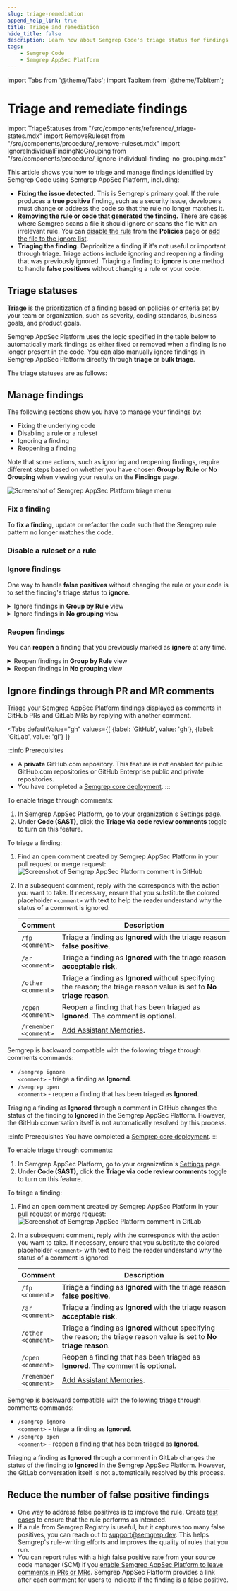 ```yaml
---
slug: triage-remediation
append_help_link: true
title: Triage and remediation
hide_title: false
description: Learn how about Semgrep Code's triage status for findings and how to triage and remediate findings.
tags:
    - Semgrep Code
    - Semgrep AppSec Platform
---
```


import Tabs from '@theme/Tabs';
import TabItem from '@theme/TabItem';

# Triage and remediate findings

import TriageStatuses from "/src/components/reference/_triage-states.mdx"
import RemoveRuleset from "/src/components/procedure/_remove-ruleset.mdx"
import IgnoreIndividualFindingNoGrouping from "/src/components/procedure/_ignore-individual-finding-no-grouping.mdx"


This article shows you how to triage and manage findings identified by Semgrep Code using Semgrep AppSec Platform, including:

- **Fixing the issue detected.** This is Semgrep's primary goal. If the rule produces a **true positive** finding, such as a security issue, developers must change or address the code so that the rule no longer matches it.
- **Removing the rule or code that generated the finding.** There are cases where Semgrep scans a file it should ignore or scans the file with an irrelevant rule. You can [disable the rule](/semgrep-code/policies#disable-rules) from the **Policies** page or [add the file to the ignore list](/ignoring-files-folders-code).
- **Triaging the finding.** Deprioritize a finding if it's not useful or important through triage. Triage actions include ignoring and reopening a finding that was previously ignored. Triaging a finding to **ignore** is one method to handle **false positives** without changing a rule or your code.
<!-- - **Create a Jira ticket from the finding (for Enterprise/Team Tier users.)** For findings that require more extensive refactoring, users can create a ticket in Jira through Semgrep AppSec Platform to track its resolution. -->

## Triage statuses

**Triage** is the prioritization of a finding based on policies or criteria set by your team or organization, such as severity, coding standards, business goals, and product goals.

Semgrep AppSec Platform uses the logic specified in the table below to automatically mark findings as either fixed or removed when a finding is no longer present in the code. You can also manually ignore findings in Semgrep AppSec Platform directly through **triage** or **bulk triage**.

The triage statuses are as follows:

<TriageStatuses />

## Manage findings

The following sections show you have to manage your findings by:

* Fixing the underlying code
* Disabling a rule or a ruleset
* Ignoring a finding
* Reopening a finding

Note that some actions, such as ignoring and reopening findings, require different steps based on whether you have chosen **Group by Rule** or **No Grouping** when viewing your results on the **Findings** page.

![Screenshot of Semgrep AppSec Platform triage menu](/img/app-findings-triage.png#md-width)

### Fix a finding

To **fix a finding**, update or refactor the code such that the Semgrep rule pattern no longer matches the code.

### Disable a ruleset or a rule

<RemoveRuleset />

### Ignore findings

One way to handle **false positives** without changing the rule or your code is to set the finding's triage status to **ignore**.

<details>
<summary>Ignore findings in <b>Group by Rule</b> view</summary>

To **ignore findings** in the **Group by Rule** view:

1. On the [Findings](https://semgrep.dev/orgs/-/findings?tab=open) page, click the **Status** filter, and then select **Open** status to see all open findings.
2. Perform one of these steps:
    - To select more findings from the same rule, click the **Triage** button on the card of the finding.
    - To select individual findings reported by a rule, fill in the checkboxes of the finding, and then click the **Triage** button on the card of the finding.
3. Optional: Write a reason to describe why the finding was ignored.
4. Click **Ignore**.

</details>

<details>
<summary>Ignore findings in <b> No grouping</b> view</summary>

To **ignore individual finding** in the **No grouping** view, follow these steps:

<IgnoreIndividualFindingNoGrouping />

To **ignore multiple findings** in the **No grouping** view, follow these steps:

1. On the [Findings](https://semgrep.dev/orgs/-/findings?tab=open) page, click the **Status** filter, and then select **Open** status to see all open findings.
2. Perform one of these steps:
    - Select all findings by clicking on the header row checkbox that states **Showing X open findings**. You can navigate to succeeding pages and add other results to the current selection.
    - Select more findings by clicking on their checkboxes.
3. Click the **Triage** button.
4. Optional: Select a reason of why you are ignoring a finding. Choose one of the following options: **False positive**, **Acceptable risk**, **No time to fix**.
5. Select **Ignored** from the dropdown menu.
6. Click **Save**.

</details>

### Reopen findings

You can **reopen** a finding that you previously marked as **ignore** at any time.

<details>
<summary>Reopen findings in <b>Group by Rule</b> view</summary>

To **reopen findings** in the **Group by Rule** view, follow these steps:

1. On the [Findings](https://semgrep.dev/orgs/-/findings?tab=open) page, click the **Status** filter, and then select the **Ignored** or **Fixed** status to see all ignored or fixed findings.
2. Perform one of these steps:
    - To select more findings from the same rule, click the **Triage** button on the card of the finding.
    - To select individual findings reported by a rule, fill in the checkboxes for the finding, and then click the **Triage** button on the finding card.
3. Optional: Write a reason to describe why the finding was ignored.
4. Click **Reopen**.

</details>

<details>
<summary>Reopen findings in <b>No grouping</b> view</summary>

To **reopen individual findings** in the No grouping view, follow these steps:

1. On the [Findings](https://semgrep.dev/orgs/-/findings?tab=open) page, click the **Status** filter, and then select **Ignored** or **Fixed** status to see all ignored or fixed findings.
2. Next to a finding you want to ignore, click the **Reopen** <i class="fa-regular fa-chevron-down"></i>.
3. Optional: Add a note.
4. Click **Save**.

To **reopen multiple findings** in the **No grouping** view, follow these steps:

1. On the [Findings](https://semgrep.dev/orgs/-/findings?tab=open) page, click the **Status** filter, and then select the **Ignored** or **Fixed** status to see all ignored or fixed findings.
1. Perform one of these steps:
    - Select all findings by clicking on the header row checkbox that states **Showing X open findings**. You can navigate to succeeding pages and add other results to the current selection.
    - Select relevant findings one by one by clicking on their checkboxes.
1. Click the **Triage** button.
1. In the **Triage state** dropdown menu, select **Reopened**.
1. Click **Save**.

</details>

## Ignore findings through PR and MR comments

Triage your Semgrep AppSec Platform findings displayed as comments in GitHub PRs and GitLab MRs by replying with another comment.

<Tabs
    defaultValue="gh"
    values={[
        {label: 'GitHub', value: 'gh'},
        {label: 'GitLab', value: 'gl'}
    ]}
>

<TabItem value='gh'>

:::info Prerequisites
- A **private** GitHub.com repository. This feature is not enabled for public GitHub.com repositories or GitHub Enterprise public and private repositories.
- You have completed a [Semgrep core deployment](/deployment/core-deployment).
:::

To enable triage through comments:

1. In Semgrep AppSec Platform, go to your organization's [Settings](https://semgrep.dev/orgs/-/settings) page.
2. Under **Code (SAST)**, click the **Triage via code review comments** <i class="fa-solid fa-toggle-large-on"></i> toggle to turn on this feature.

To triage a finding:

1. Find an open comment created by Semgrep AppSec Platform in your pull request or merge request:
    ![Screenshot of Semgrep AppSec Platform comment in GitHub](/img/semgrep-app-comment-github.png#md-width)

2. In a subsequent comment, reply with the corresponds with the action you want to take. If necessary, ensure that you substitute the colored placeholder `<comment>` with text to help the reader understand why the status of a comment is ignored:

    | Comment | Description |
    | - | - |
    | <code>/fp <span className="placeholder">&lt;comment&gt;</span></code> | Triage a finding as **Ignored** with the triage reason **false positive**. |
    | <code>/ar <span className="placeholder">&lt;comment&gt;</span></code> | Triage a finding as **Ignored** with the triage reason **acceptable risk**. |
    | <code>/other <span className="placeholder">&lt;comment&gt;</span></code> | Triage a finding as **Ignored** without specifying the reason; the triage reason value is set to **No triage reason**. |
    | <code>/open <span className="placeholder">&lt;comment&gt;</span></code> | Reopen a finding that has been triaged as **Ignored**. The comment is optional. |
    | <code>/remember <span className="placeholder">&lt;comment&gt;</span></code> | [Add Assistant Memories](/semgrep-assistant/getting-started#add-memories-beta). |

Semgrep is backward compatible with the following triage through comments commands:
- <code>/semgrep ignore <span className="placeholder">&lt;comment&gt;</span></code> - triage a finding as **Ignored**.
- <code>/semgrep open <span className="placeholder">&lt;comment&gt;</span></code> - reopen a finding that has been triaged as **Ignored**.

Triaging a finding as **Ignored** through a comment in GitHub changes the status of the finding to **Ignored** in the Semgrep AppSec Platform. However, the GitHub conversation itself is not automatically resolved by this process.

</TabItem>
<TabItem value='gl'>

:::info Prerequisites
You have completed a [Semgrep core deployment](/deployment/core-deployment).
:::

To enable triage through comments:

1. In Semgrep AppSec Platform, go to your organization's [Settings](https://semgrep.dev/orgs/-/settings) page.
2. Under **Code (SAST)**, click the **Triage via code review comments** <i class="fa-solid fa-toggle-large-on"></i> toggle to turn on this feature.

To triage a finding:

1. Find an open comment created by Semgrep AppSec Platform in your pull request or merge request:
    ![Screenshot of Semgrep AppSec Platform comment in GitLab](/img/semgrep-app-comment-gitlab.png#md-width)

2. In a subsequent comment, reply with the corresponds with the action you want to take. If necessary, ensure that you substitute the colored placeholder `<comment>` with text to help the reader understand why the status of a comment is ignored:

    | Comment | Description |
    | - | - |
    | <code>/fp <span className="placeholder">&lt;comment&gt;</span></code> | Triage a finding as **Ignored** with the triage reason **false positive**. |
    | <code>/ar <span className="placeholder">&lt;comment&gt;</span></code> | Triage a finding as **Ignored** with the triage reason **acceptable risk**. |
    | <code>/other <span className="placeholder">&lt;comment&gt;</span></code> | Triage a finding as **Ignored** without specifying the reason; the triage reason value is set to **No triage reason**. |
    | <code>/open <span className="placeholder">&lt;comment&gt;</span></code> | Reopen a finding that has been triaged as **Ignored**. The comment is optional. |
    | <code>/remember <span className="placeholder">&lt;comment&gt;</span></code> | [Add Assistant Memories](/semgrep-assistant/getting-started#add-memories-beta). |

Semgrep is backward compatible with the following triage through comments commands:
- <code>/semgrep ignore <span className="placeholder">&lt;comment&gt;</span></code> - triage a finding as **Ignored**.
- <code>/semgrep open <span className="placeholder">&lt;comment&gt;</span></code> - reopen a finding that has been triaged as **Ignored**.

Triaging a finding as **Ignored** through a comment in GitLab changes the status of the finding to **Ignored** in the Semgrep AppSec Platform. However, the GitLab conversation itself is not automatically resolved by this process.

</TabItem>
</Tabs>

<!--
## Creating Jira tickets from findings

Semgrep supports the creation of Jira tickets from a finding. This enables developers and project managers to create relevant issues within their project or bug-tracking environment. This feature is available to Team/Enterprise Tier users.

To **create a ticket**:

1. Set up a Jira integration through the [Notifications](/semgrep-app/notifications) guide.
2. Click the **three-dot icon** of the entry.
3. Click **Create issue with Jira**.
-->

## Reduce the number of false positive findings

* One way to address false positives is to improve the rule. Create [test cases](/docs/writing-rules/testing-rules) to ensure that the rule performs as intended.
* If a rule from Semgrep Registry is useful, but it captures too many false positives, you can reach out to [support@semgrep.dev](mailto:support@semgrep.dev). This helps Semgrep's rule-writing efforts and improves the quality of rules that you run.
* You can report rules with a high false positive rate from your source code manager (SCM) if you [enable Semgrep AppSec Platform to leave comments in PRs or MRs](/category/pr-or-mr-comments). Semgrep AppSec Platform provides a link after each comment for users to indicate if the finding is a false positive.
